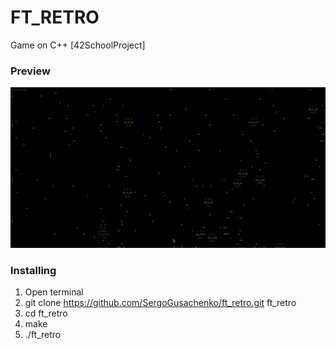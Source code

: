 # FT_RETRO
 Game on C++ [42SchoolProject]

### Preview
![Alt Text](https://raw.githubusercontent.com/SergeiGusachenko/ft_retro/master/SpaceInVader.gif)
### Installing
1. Open terminal
2. git clone https://github.com/SergoGusachenko/ft_retro.git ft_retro
3. cd ft_retro
4. make
5. ./ft_retro
